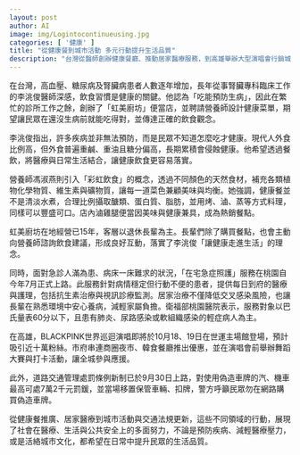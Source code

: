 ```yaml
---
layout: post
author: AI
image: img/Logintocontinueusing.jpg
categories: [ '健康' ]
title: "從健康餐到城市活動 多元行動提升生活品質"  
description: "台灣從醫師創辦健康餐廳、推動居家醫療服務，到高雄舉辦大型演唱會行銷城市，以及道路交通新制上路，展現醫療、生活與公共安全多面向的努力，目標在日常中提升民眾生活品質。"  "
---
```

在台灣，高血壓、糖尿病及腎臟病患者人數逐年增加，長年從事腎臟專科臨床工作的李洮俊醫師深感，飲食習慣是健康的關鍵。他認為「吃能預防生病」，因此在繁忙的診所工作之餘，創辦了「虹美廚坊」便當店，並聘請營養師設計健康菜單，期望讓民眾在還沒生病前就能吃得對，並傳達正確的飲食觀念。

李洮俊指出，許多疾病並非無法預防，而是民眾不知道怎麼吃才健康。現代人外食比例高，但外食普遍重鹹、重油且糖分偏高，長期累積會侵蝕健康。他希望透過餐飲，將醫療與日常生活結合，讓健康飲食更容易落實。

營養師馮淑燕則引入「彩虹飲食」的概念，透過不同顏色的天然食材，補充各類植物化學物質、維生素與礦物質，讓每一道菜色兼顧美味與均衡。她強調，健康餐並不是清淡水煮，合理比例攝取醣類、蛋白質、脂肪，並用烤、滷、蒸等方式料理，同樣可以豐盛可口。店內滷雞腿便當因美味與健康兼具，成為熱銷餐點。

虹美廚坊在地經營已15年，客層以退休長輩為主。長輩們除了購買餐點，也會主動向營養師諮詢飲食建議，形成良好互動，落實了李洮俊「讓健康走進生活」的理念。

同時，面對急診人滿為患、病床一床難求的狀況，「在宅急症照護」服務在桃園自今年7月正式上路。此服務針對病情穩定但行動不便的患者，提供每日到府的醫療與護理，包括抗生素治療與視訊診療監測。居家治療不僅降低交叉感染風險，也讓長輩在熟悉環境中安心養病，減輕家屬負擔。衛福部桃園醫院表示，服務對象以巴氏量表60分以下，且患有肺炎、尿路感染或軟組織感染的輕症病人為主。

在高雄，BLACKPINK世界巡迴演唱即將於10月18、19日在世運主場館登場，預計吸引近十萬粉絲。市府串連商圈夜市、韓食餐廳推出優惠，並在演唱會前舉辦舞蹈大賽與打卡活動，讓全城參與應援。

此外，道路交通管理處罰條例新制已於9月30日上路，對使用偽造車牌的汽、機車最高可處7萬2千元罰鍰，並當場移置保管車輛、扣牌，警方呼籲民眾勿在網路購買偽造車牌。

從健康餐推廣、居家醫療到城市活動與交通法規更新，這些不同領域的行動，展現了社會在醫療、生活與公共安全上的多面努力，不論是預防疾病、減輕醫療壓力，或是活絡城市文化，都希望在日常中提升民眾的生活品質。
